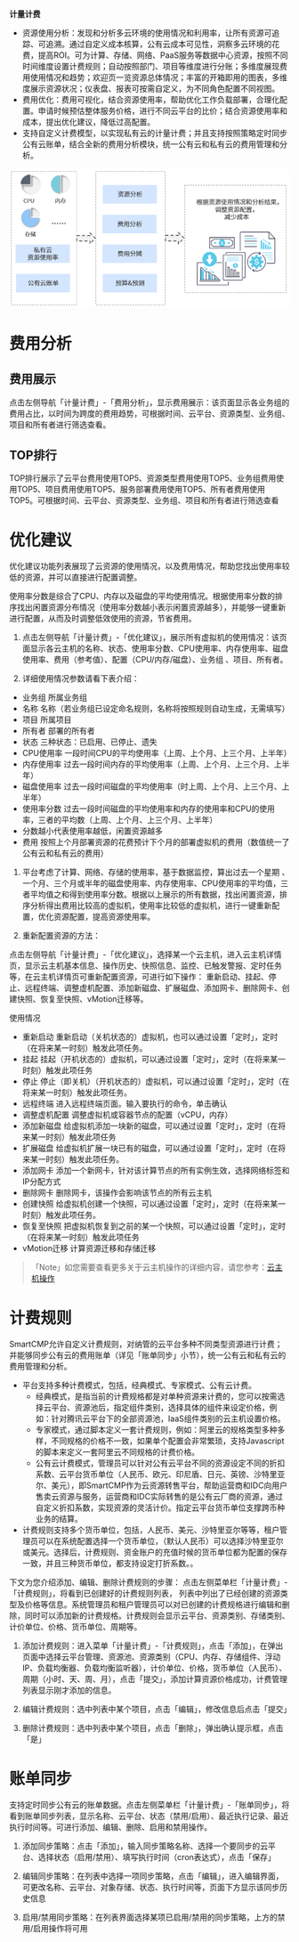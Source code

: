 **计量计费**

+ 资源使用分析：发现和分析多云环境的使用情况和利用率，让所有资源可追踪、可追溯。通过自定义成本核算，公有云成本可见性，洞察多云环境的花费，提高ROI。可为计算、存储、网络、PaaS服务等数据中心资源，按照不同时间维度设置计费规则；自动按照部门、项目等维度进行分账；多维度展现费用使用情况和趋势；欢迎页一览资源总体情况；丰富的开箱即用的图表，多维度展示资源状况；仪表盘、报表可按需自定义，为不同角色配置不同视图。
+ 费用优化：费用可视化，结合资源使用率，帮助优化工作负载部署，合理化配置。申请时候预估整体服务价格，进行不同云平台的比价；结合资源使用率和成本，提出优化建议，降低过高配置。
+ 支持自定义计费模型，以实现私有云的计量计费；并且支持按照策略定时同步公有云账单，结合全新的费用分析模块，统一公有云和私有云的费用管理和分析。

![计量计费](../../picture/Admin/计量计费.png)

# 费用分析

## 费用展示 

点击左侧导航「计量计费」-「费用分析」，显示费用展示：该页面显示各业务组的费用占比，以时间为跨度的费用趋势，可根据时间、云平台、资源类型、业务组、项目和所有者进行筛选查看。

## TOP排行

TOP排行展示了云平台费用使用TOP5、资源类型费用使用TOP5、业务组费用使用TOP5、项目费用使用TOP5、服务部署费用使用TOP5、所有者费用使用TOP5。可根据时间、云平台、资源类型、业务组、项目和所有者进行筛选查看

# 优化建议

优化建议功能列表展现了云资源的使用情况，以及费用情况，帮助您找出使用率较低的资源，并可以直接进行配置调整。

使用率分数是综合了CPU、内存以及磁盘的平均使用情况。根据使用率分数的排序找出闲置资源分布情况（使用率分数越小表示闲置资源越多），并能够一键重新进行配置，从而及时调整低效使用的资源，节省费用。

1.  点击左侧导航「计量计费」-「优化建议」，展示所有虚拟机的使用情况：该页面显示各云主机的名称、状态、使用率分数、CPU使用率、内存使用率、磁盘使用率、费用（参考值）、配置（CPU/内存/磁盘）、业务组
    、项目、所有者。

2.  详细使用情况参数请看下表介绍：

 + 业务组	所属业务组
 + 名称	名称（若业务组已设定命名规则，名称将按照规则自动生成，无需填写）
 + 项目	所属项目
 + 所有者	部署的所有者
 + 状态	三种状态：已启用、已停止、遗失
 + CPU使用率	一段时间CPU的平均使用率（上周、上个月、上三个月、上半年）
 + 内存使用率	过去一段时间内存的平均使用率（上周、上个月、上三个月、上半年）
 + 磁盘使用率	过去一段时间磁盘的平均使用率（时上周、上个月、上三个月、上半年）
 + 使用率分数	过去一段时间磁盘的平均使用率和内存的使用率和CPU的使用率，三者的平均数（上周、上个月、上三个月、上半年）
 + 分数越小代表使用率越低，闲置资源越多
 + 费用	按照上个月部署资源的花费预计下个月的部署虚拟机的费用（数值统一了公有云和私有云的费用）



1.  平台考虑了计算、网络、存储的使用率，基于数据监控，算出过去一个星期
    、一个月、三个月或半年的磁盘使用率、内存使用率、CPU使用率的平均值，三者平均值之和得到使用率分数。根据以上展示的所有数据，找出闲置资源，排序分析得出费用比较高的虚拟机，使用率比较低的虚拟机，进行一键重新配置，优化资源配置，提高资源使用率。

2.  重新配置资源的方法：

 点击左侧导航「计量计费」-「优化建议」，选择某一个云主机，进入云主机详情页，显示云主机基本信息、操作历史、快照信息、监控、已触发警报、定时任务等，在云主机详情页可重新配置资源，可进行如下操作：
 重新启动、挂起、停止、远程终端、调整虚机配置、添加新磁盘、扩展磁盘、添加网卡、删除网卡、创建快照、恢复至快照、vMotion迁移等。

  使用情况       
 
 + 重新启动       重新启动（关机状态的）虚拟机，也可以通过设置「定时」，定时（在将来某一时刻）触发此项任务。
 + 挂起           挂起（开机状态的）虚拟机，可以通过设置「定时」，定时（在将来某一时刻）触发此项任务
 + 停止           停止（即关机）（开机状态的）虚拟机，可以通过设置「定时」，定时（在将来某一时刻）触发此项任务。
 +   远程终端       进入远程终端页面。输入要执行的命令，单击确认
 +   调整虚机配置   调整虚拟机或容器节点的配置（vCPU，内存）
 +   添加新磁盘     给虚拟机添加一块新的磁盘，可以通过设置「定时」，定时（在将来某一时刻）触发此项任务
 +   扩展磁盘       给虚拟机扩展一块已有的磁盘，可以通过设置「定时」，定时（在将来某一时刻）触发此项任务。
 +   添加网卡       添加一个新网卡，针对该计算节点的所有实例生效，选择网络标签和IP分配方式
 +   删除网卡       删除网卡，该操作会影响该节点的所有云主机
 +   创建快照       给虚拟机创建一个快照，可以通过设置「定时」，定时（在将来某一时刻）触发此项任务。
 +   恢复至快照     把虚拟机恢复到之前的某一个快照，可以通过设置「定时」，定时（在将来某一时刻）触发此项任务
 +   vMotion迁移    计算资源迁移和存储迁移

>「Note」如您需要查看更多关于云主机操作的详细内容，请您参考：[云主机操作](http://CMP-PUBLIC-IP/help/AdminDoc/06云资源的全生命周期管理/我的部署.html)

# 计费规则

SmartCMP允许自定义计费规则，对纳管的云平台多种不同类型资源进行计费；并能够同步公有云的费用账单（详见「账单同步」小节），统一公有云和私有云的费用管理和分析。

+ 平台支持多种计费模式，包括，经典模式、专家模式、公有云计费。
    + 经典模式，是指当前的计费规格都是对单种资源来计费的，您可以按需选择云平台、资源池后，指定组件类别，选择具体的组件来设定价格，例如：针对腾讯云平台下的全部资源池，IaaS组件类别的云主机设置价格。
    + 专家模式，通过脚本定义一套计费规则，例如：阿里云的规格类型多种多样，不同规格的价格不一致，如果单个配置会非常繁琐，支持Javascript的脚本来定义一套阿里云不同规格的计费价格。
    + 公有云计费模式，管理员可以针对公有云平台不同的资源设定不同的折扣系数、云平台货币单位（人民币、欧元、印尼盾、日元、英镑、沙特里亚尔、美元），即SmartCMP作为云资源转售平台，帮助运营商和IDC向用户售卖云资源与服务，运营商和IDC实际转售的是公有云厂商的资源，通过自定义折扣系数，实现资源的灵活计价。指定云平台货币单位支撑跨币种业务的结算。
+ 计费规则支持多个货币单位，包括，人民币、美元、沙特里亚尔等等，租户管理员可以在系统配置选择一个货币单位，（默认人民币）可以选择沙特里亚尔或美元。选择后，计费规则、资金账户的充值时候的货币单位都为配置的保存一致，并且三种货币单位，都支持设定打折系数。。

  

下文为您介绍添加、编辑、删除计费规则的步骤：
点击左侧菜单栏「计量计费」-「计费规则」，将看到已创建好的计费规则列表，  列表中列出了已经创建的资源类型及价格等信息。系统管理员和租户管理员可以对已创建的计费规格进行编辑和删除，同时可以添加新的计费规格。计费规则会显示云平台、资源类别、存储类别、计价单位、价格、货币单位、周期等。

1.  添加计费规则：进入菜单「计量计费」-「计费规则」，点击「添加」，在弹出页面中选择云平台管理、资源池、资源类别（CPU、内存、存储组件、浮动IP、负载均衡器、负载均衡监听器），计价单位、价格，货币单位（人民币）、周期（小时、天、周、月），点击「提交」，添加计算资源价格成功，计费管理列表显示刚才添加的信息。

2.  编辑计费规则：选中列表中某个项目，点击「编辑」，修改信息后点击「提交」

3.  删除计费规则：选中列表中某个项目，点击「删除」，弹出确认提示框，点击「是」

# 账单同步

支持定时同步公有云的账单数据。点击左侧菜单栏「计量计费」-「账单同步」，将看到账单同步列表，显示名称、云平台、状态（禁用/启用）、最近执行记录、最近执行时间等。可进行添加、编辑、删除、启用和禁用操作。

1.  添加同步策略：点击「添加」，输入同步策略名称、选择一个要同步的云平台、选择状态（启用/禁用）、填写执行时间（cron表达式），点击「保存」

2.  编辑同步策略：在列表中选择一项同步策略，点击「编辑」，进入编辑界面，可更改名称、云平台、对象存储、状态、执行时间等，页面下方显示该同步历史信息

3.  启用/禁用同步策略：在列表界面选择某项已启用/禁用的同步策略，上方的禁用/启用操作将可用
